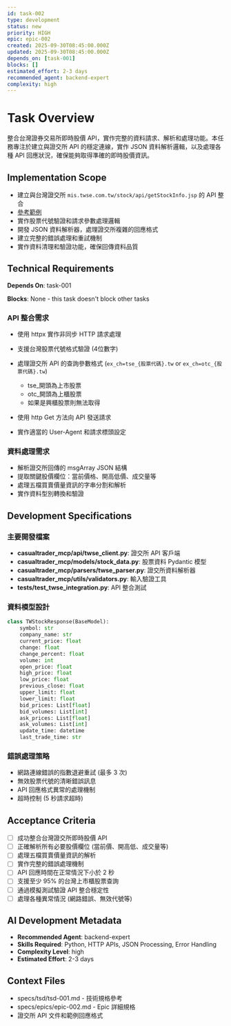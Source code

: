```yaml
---
id: task-002
type: development
status: new
priority: HIGH
epic: epic-002
created: 2025-09-30T08:45:00.000Z
updated: 2025-09-30T08:45:00.000Z
depends_on: [task-001]
blocks: []
estimated_effort: 2-3 days
recommended_agent: backend-expert
complexity: high
---
```


# Task Overview

整合台灣證券交易所即時股價 API，實作完整的資料請求、解析和處理功能。本任務專注於建立與證交所 API 的穩定連線，實作 JSON 資料解析邏輯，以及處理各種 API 回應狀況，確保能夠取得準確的即時股價資訊。

## Implementation Scope

- 建立與台灣證交所 `mis.twse.com.tw/stock/api/getStockInfo.jsp` 的 API 整合
- [參考範例](https://hackmd.io/@aaronlife/python-ex-stock-by-api)
- 實作股票代號驗證和請求參數處理邏輯
- 開發 JSON 資料解析器，處理證交所複雜的回應格式
- 建立完整的錯誤處理和重試機制
- 實作資料清理和驗證功能，確保回傳資料品質

## Technical Requirements

**Depends On**: task-001

**Blocks**: None - this task doesn't block other tasks

### API 整合需求

- 使用 httpx 實作非同步 HTTP 請求處理
- 支援台灣股票代號格式驗證 (4位數字)

- 處理證交所 API 的查詢參數格式 (`ex_ch=tse_{股票代碼}.tw` or `ex_ch=otc_{股票代碼}.tw`)
  - tse_開頭為上市股票
  - otc_開頭為上櫃股票
  - 如果是興櫃股票則無法取得
- 使用 http Get 方法向 API 發送請求
- 實作適當的 User-Agent 和請求標頭設定

### 資料處理需求

- 解析證交所回傳的 msgArray JSON 結構
- 提取關鍵股價欄位：當前價格、開高低價、成交量等
- 處理五檔買賣價量資訊的字串分割和解析
- 實作資料型別轉換和驗證

## Development Specifications

### 主要開發檔案

- **casualtrader_mcp/api/twse_client.py**: 證交所 API 客戶端
- **casualtrader_mcp/models/stock_data.py**: 股票資料 Pydantic 模型
- **casualtrader_mcp/parsers/twse_parser.py**: 證交所資料解析器
- **casualtrader_mcp/utils/validators.py**: 輸入驗證工具
- **tests/test_twse_integration.py**: API 整合測試

### 資料模型設計

```python
class TWStockResponse(BaseModel):
    symbol: str
    company_name: str
    current_price: float
    change: float
    change_percent: float
    volume: int
    open_price: float
    high_price: float
    low_price: float
    previous_close: float
    upper_limit: float
    lower_limit: float
    bid_prices: List[float]
    bid_volumes: List[int]
    ask_prices: List[float]
    ask_volumes: List[int]
    update_time: datetime
    last_trade_time: str
```

### 錯誤處理策略

- 網路連線錯誤的指數退避重試 (最多 3 次)
- 無效股票代號的清晰錯誤訊息
- API 回應格式異常的處理機制
- 超時控制 (5 秒請求超時)

## Acceptance Criteria

- [ ] 成功整合台灣證交所即時股價 API
- [ ] 正確解析所有必要股價欄位 (當前價、開高低、成交量等)
- [ ] 處理五檔買賣價量資訊的解析
- [ ] 實作完整的錯誤處理機制
- [ ] API 回應時間在正常情況下小於 2 秒
- [ ] 支援至少 95% 的台灣上市櫃股票查詢
- [ ] 通過模擬測試驗證 API 整合穩定性
- [ ] 處理各種異常情況 (網路錯誤、無效代號等)

## AI Development Metadata

- **Recommended Agent**: backend-expert
- **Skills Required**: Python, HTTP APIs, JSON Processing, Error Handling
- **Complexity Level**: high
- **Estimated Effort**: 2-3 days

## Context Files

- specs/tsd/tsd-001.md - 技術規格參考
- specs/epics/epic-002.md - Epic 詳細規格
- 證交所 API 文件和範例回應格式
